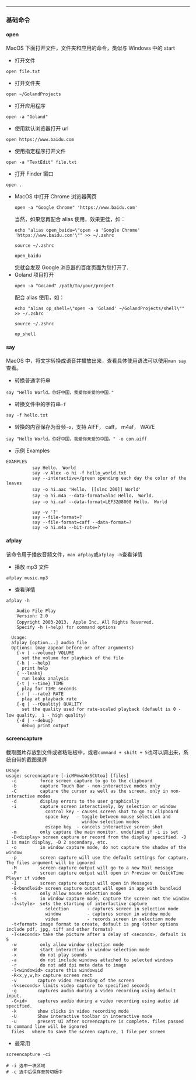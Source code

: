 
<article-title title="Linux常用命令"></article-title>

<article-meta date="2023年8月10日"></article-meta>

---

### 基础命令

#### open
MacOS 下面打开文件，文件夹和应用的命令，类似与 Windows 中的 start

* 打开文件
```shell
open file.txt
```

* 打开文件夹
```shell
open ~/GolandProjects
```

* 打开应用程序
```shell
open -a "Goland"
```

* 使用默认浏览器打开 url
```shell
open https://www.baidu.com
```

* 使用指定程序打开文件
```shell
open -a "TextEdit" file.txt
```

* 打开 Finder 窗口
```shell
open .
```

* MacOS 中打开 Chrome 浏览器网页
    ```shell
    open -a "Google Chrome" 'https://www.baidu.com'
    ```
    当然，如果您再配合 alias 使用，效果更佳，如：
    ```shell
    echo "alias open_baidu=\"open -a 'Google Chrome' 'https://www.baidu.com'\"" >> ~/.zshrc
    
    source ~/.zshrc
    
    open_baidu 
    ```
    您就会发现 Google 浏览器的百度页面为您打开了.
* Goland 项目打开
  ```shell
  open -a "GoLand" /path/to/your/project
  ```
  配合 alias 使用，如：
  ```shell
  echo "alias op_shell=\"open -a 'Goland' ~/GolandProjects/shell\"" >> ~/.zshrc
      
  source ~/.zshrc
  
  op_shell 
  ```
  
#### say

MacOS 中，将文字转换成语音并播放出来，查看具体使用语法可以使用`man say`查看。

* 转换普通字符串
```shell
say "Hello World，你好中国，我爱你亲爱的中国."
```
* 转换文件中的字符串`-f`
```shell
say -f hello.txt
```
* 转换的内容保存为音频`-o`，支持 AIFF， caff， m4af， WAVE
```shell
say "Hello World，你好中国，我爱你亲爱的中国。" -o con.aiff
```
* 示例 Examples
```shell
EXAMPLES
          say Hello， World
          say -v Alex -o hi -f hello_world.txt
          say --interactive=/green spending each day the color of the leaves
          say -o hi.aac 'Hello， [[slnc 200]] World'
          say -o hi.m4a --data-format=alac Hello， World.
          say -o hi.caf --data-format=LEF32@8000 Hello， World

          say -v '?'
          say --file-format=?
          say --file-format=caff --data-format=?
          say -o hi.m4a --bit-rate=?
```

#### afplay
该命令用于播放音频文件，`man afplay`或`afplay -h`查看详情

* 播放 mp3 文件
```shell
afplay music.mp3
```

* 查看详情
```shell
afplay -h

    Audio File Play
    Version: 2.0
    Copyright 2003-2013， Apple Inc. All Rights Reserved.
    Specify -h (-help) for command options

  Usage:
  afplay [option...] audio_file
  Options: (may appear before or after arguments)
    {-v | --volume} VOLUME
      set the volume for playback of the file
    {-h | --help}
      print help
    { --leaks}
      run leaks analysis
    {-t | --time} TIME
      play for TIME seconds
    {-r | --rate} RATE
      play at playback rate
    {-q | --rQuality} QUALITY
      set the quality used for rate-scaled playback (default is 0 - low quality， 1 - high quality)
    {-d | --debug}
      debug print output
```

#### screencapture
截取图片存放到文件或者粘贴板中，或者`command + shift + 5`也可以调出来，系统自带的截图录屏
```shell
Usage
usage: screencapture [-icMPmwsWxSCUtoa] [files]
  -c         force screen capture to go to the clipboard
  -b         capture Touch Bar - non-interactive modes only
  -C         capture the cursor as well as the screen. only in non-interactive modes
  -d         display errors to the user graphically
  -i         capture screen interactively, by selection or window
               control key - causes screen shot to go to clipboard
               space key   - toggle between mouse selection and
                             window selection modes
               escape key  - cancels interactive screen shot
  -m         only capture the main monitor, undefined if -i is set
  -D<display> screen capture or record from the display specified. -D 1 is main display, -D 2 secondary, etc.
  -o         in window capture mode, do not capture the shadow of the window
  -p         screen capture will use the default settings for capture. The files argument will be ignored
  -M         screen capture output will go to a new Mail message
  -P         screen capture output will open in Preview or QuickTime Player if video
  -I         screen capture output will open in Messages
  -B<bundleid> screen capture output will open in app with bundleid
  -s         only allow mouse selection mode
  -S         in window capture mode, capture the screen not the window
  -J<style>  sets the starting of interfactive capture
               selection       - captures screen in selection mode
               window          - captures screen in window mode
               video           - records screen in selection mode
  -t<format> image format to create, default is png (other options include pdf, jpg, tiff and other formats)
  -T<seconds> take the picture after a delay of <seconds>, default is 5
  -w         only allow window selection mode
  -W         start interaction in window selection mode
  -x         do not play sounds
  -a         do not include windows attached to selected windows
  -r         do not add dpi meta data to image
  -l<windowid> capture this windowsid
  -R<x,y,w,h> capture screen rect
  -v        capture video recording of the screen
  -V<seconds> limits video capture to specified seconds
  -g        captures audio during a video recording using default input.
  -G<id>    captures audio during a video recording using audio id specified.
  -k        show clicks in video recording mode
  -U        Show interactive toolbar in interactive mode
  -u        present UI after screencapture is complete. files passed to command line will be ignored
  files   where to save the screen capture, 1 file per screen
```

* 最常用
```shell
screencapture -ci

# -i 选中一块区域
# -c 选中后保存至剪切板中
```